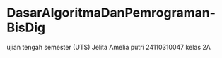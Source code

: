 # DasarAlgoritmaDanPemrograman-BisDig
ujian tengah semester (UTS) Jelita Amelia putri 24110310047 kelas 2A 
